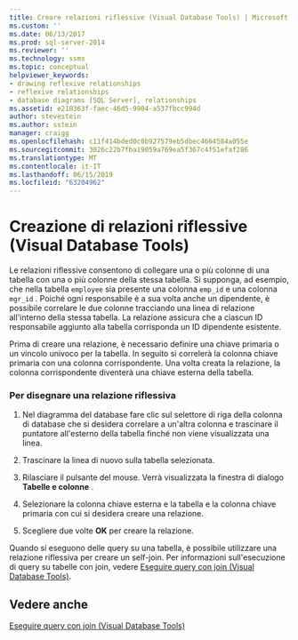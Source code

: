 ```yaml
---
title: Creare relazioni riflessive (Visual Database Tools) | Microsoft Docs
ms.custom: ''
ms.date: 06/13/2017
ms.prod: sql-server-2014
ms.reviewer: ''
ms.technology: ssms
ms.topic: conceptual
helpviewer_keywords:
- drawing reflexive relationships
- reflexive relationships
- database diagrams [SQL Server], relationships
ms.assetid: e218363f-faec-46d5-9904-a537fbcc994d
author: stevestein
ms.author: sstein
manager: craigg
ms.openlocfilehash: c11f414bded0c0b927579eb5dbec4664584a055e
ms.sourcegitcommit: 3026c22b7fba19059a769ea5f367c4f51efaf286
ms.translationtype: MT
ms.contentlocale: it-IT
ms.lasthandoff: 06/15/2019
ms.locfileid: "63204962"
---
```

# <a name="draw-reflexive-relationships-visual-database-tools"></a>Creazione di relazioni riflessive (Visual Database Tools)
  Le relazioni riflessive consentono di collegare una o più colonne di una tabella con una o più colonne della stessa tabella. Si supponga, ad esempio, che nella tabella `employee` sia presente una colonna `emp_id` e una colonna `mgr_id` . Poiché ogni responsabile è a sua volta anche un dipendente, è possibile correlare le due colonne tracciando una linea di relazione all'interno della stessa tabella. La relazione assicura che a ciascun ID responsabile aggiunto alla tabella corrisponda un ID dipendente esistente.  
  
 Prima di creare una relazione, è necessario definire una chiave primaria o un vincolo univoco per la tabella. In seguito si correlerà la colonna chiave primaria con una colonna corrispondente. Una volta creata la relazione, la colonna corrispondente diventerà una chiave esterna della tabella.  
  
### <a name="to-draw-a-reflexive-relationship"></a>Per disegnare una relazione riflessiva  
  
1.  Nel diagramma del database fare clic sul selettore di riga della colonna di database che si desidera correlare a un'altra colonna e trascinare il puntatore all'esterno della tabella finché non viene visualizzata una linea.  
  
2.  Trascinare la linea di nuovo sulla tabella selezionata.  
  
3.  Rilasciare il pulsante del mouse. Verrà visualizzata la finestra di dialogo **Tabelle e colonne** .  
  
4.  Selezionare la colonna chiave esterna e la tabella e la colonna chiave primaria con cui si desidera creare una relazione.  
  
5.  Scegliere due volte **OK** per creare la relazione.  
  
 Quando si eseguono delle query su una tabella, è possibile utilizzare una relazione riflessiva per creare un self-join. Per informazioni sull'esecuzione di query su tabelle con join, vedere [Eseguire query con join &#40;Visual Database Tools&#41;](visual-database-tools.md).  
  
## <a name="see-also"></a>Vedere anche  
 [Eseguire query con join &#40;Visual Database Tools&#41;](visual-database-tools.md)  
  
  
